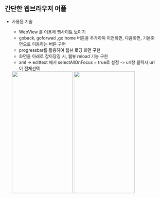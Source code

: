 ## 간단한 웹브라우저 어플
+ 사용된 기술
    - WebView 를 이용해 웹사이트 보이기
    - goback, goforwad ,go home 버튼을 추가하여 이전화면, 다음화면, 기본화면으로 이동하는 버튼 구현
    - progressbar를 활용하여 웹뷰 로딩 화면 구현
    - 화면을 아래로 잡아당길 시, 웹뷰 reload 기능 구현
    - xml -> edittext 에서 selectAllOnFocus = true로 설정 -> url창 클릭시 url이 전체선택

    <img src="https://user-images.githubusercontent.com/84216838/148874035-7c0733cd-93fd-43d4-9a14-fc2f057313df.png"  width="200" height="400"/>
    <img src="https://user-images.githubusercontent.com/84216838/148874088-d90f9c0c-d50a-4223-99eb-0525f89b84f7.png"  width="200" height="400"/>